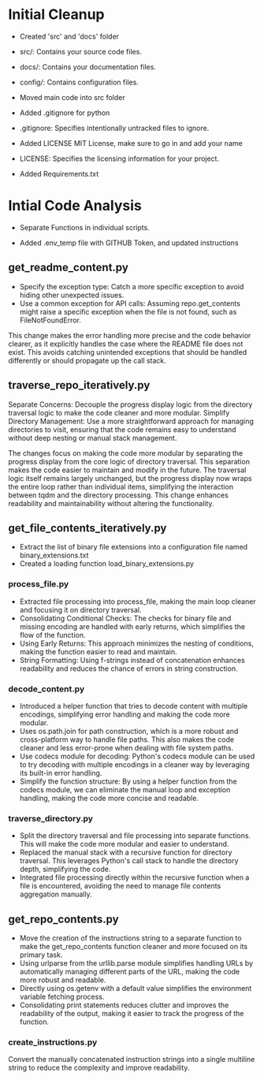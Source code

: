 # Initial Cleanup
- Created 'src' and 'docs' folder
 - src/: Contains your source code files.
 - docs/: Contains your documentation files.
 - config/: Contains configuration files.

- Moved main code into src folder

- Added .gitignore for python
 - .gitignore: Specifies intentionally untracked files to ignore.

- Added LICENSE MIT License, make sure to go in and add your name
 - LICENSE: Specifies the licensing information for your project.

- Added Requirements.txt

# Intial Code Analysis
- Separate Functions in individual scripts.

- Added .env_temp file with GITHUB Token, and updated instructions

## get_readme_content.py
- Specify the exception type: 
    Catch a more specific exception to avoid hiding other unexpected issues.
- Use a common exception for API calls: 
    Assuming repo.get_contents might raise a specific exception when the file is not found, such as FileNotFoundError.

This change makes the error handling more precise and the code behavior clearer, as it explicitly handles the case where the README file does not exist. 
This avoids catching unintended exceptions that should be handled differently or should propagate up the call stack.

## traverse_repo_iteratively.py
Separate Concerns: 
    Decouple the progress display logic from the directory traversal logic to make the code cleaner and more modular.
Simplify Directory Management: 
    Use a more straightforward approach for managing directories to visit, ensuring that the code remains easy to understand without deep nesting or manual stack management.

The changes focus on making the code more modular by separating the progress display from the core logic of directory traversal. 
This separation makes the code easier to maintain and modify in the future. 
The traversal logic itself remains largely unchanged, but the progress display now wraps the entire loop rather than individual items, simplifying the interaction between tqdm and the directory processing. 
This change enhances readability and maintainability without altering the functionality.

## get_file_contents_iteratively.py
- Extract the list of binary file extensions into a configuration file named binary_extensions.txt 
- Created a loading function load_binary_extensions.py

### process_file.py
- Extracted file processing into process_file, making the main loop cleaner and focusing it on directory traversal.
- Consolidating Conditional Checks: The checks for binary file and missing encoding are handled with early returns, which simplifies the flow of the function.
- Using Early Returns: This approach minimizes the nesting of conditions, making the function easier to read and maintain.
- String Formatting: Using f-strings instead of concatenation enhances readability and reduces the chance of errors in string construction.

### decode_content.py
- Introduced a helper function that tries to decode content with multiple encodings, simplifying error handling and making the code more modular.
- Uses os.path.join for path construction, which is a more robust and cross-platform way to handle file paths. This also makes the code cleaner and less error-prone when dealing with file system paths.
- Use codecs module for decoding: Python's codecs module can be used to try decoding with multiple encodings in a cleaner way by leveraging its built-in error handling.
- Simplify the function structure: By using a helper function from the codecs module, we can eliminate the manual loop and exception handling, making the code more concise and readable.

### traverse_directory.py
- Split the directory traversal and file processing into separate functions. This will make the code more modular and easier to understand.
- Replaced the manual stack with a recursive function for directory traversal. This leverages Python's call stack to handle the directory depth, simplifying the code.
- Integrated file processing directly within the recursive function when a file is encountered, avoiding the need to manage file contents aggregation manually.

## get_repo_contents.py
- Move the creation of the instructions string to a separate function to make the get_repo_contents function cleaner and more focused on its primary task.
- Using urlparse from the urllib.parse module simplifies handling URLs by automatically managing different parts of the URL, making the code more robust and readable.
- Directly using os.getenv with a default value simplifies the environment variable fetching process.
- Consolidating print statements reduces clutter and improves the readability of the output, making it easier to track the progress of the function.

### create_instructions.py
Convert the manually concatenated instruction strings into a single multiline string to reduce the complexity and improve readability.
